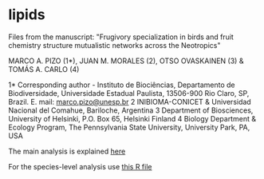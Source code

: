 # lipids

Files from the manuscript:
"Frugivory specialization in birds and fruit chemistry structure mutualistic networks across the Neotropics"

MARCO A. PIZO (1*), JUAN M. MORALES (2), OTSO OVASKAINEN (3) & TOMÁS A. CARLO (4)

1* Corresponding author - Instituto de Biociências, Departamento de Biodiversidade, Universidade Estadual Paulista, 13506-900 Rio Claro, SP, Brazil. E. mail: marco.pizo@unesp.br
2 INIBIOMA-CONICET & Universidad Nacional del Comahue, Bariloche, Argentina
3 Department of Biosciences, University of Helsinki, P.O. Box 65, Helsinki Finland
4 Biology Department & Ecology Program, The Pennsylvania State University, University Park, PA, USA

The main analysis is explained [here](https://raw.githubusercontent.com/jmmorales/lipids/master/lipids.Rmd)

For the species-level analysis use [this R file](https://raw.githubusercontent.com/jmmorales/lipids/master/spp_level.R)
